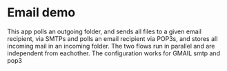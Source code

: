 Email demo
==========

This app polls an outgoing folder, and sends all files to a given email recipient, via SMTPs
and polls an email recipient via POP3s, and stores all incoming mail in an incoming folder.
The two flows run in parallel and are independent from eachother.
The configuration works for GMAIL smtp and pop3